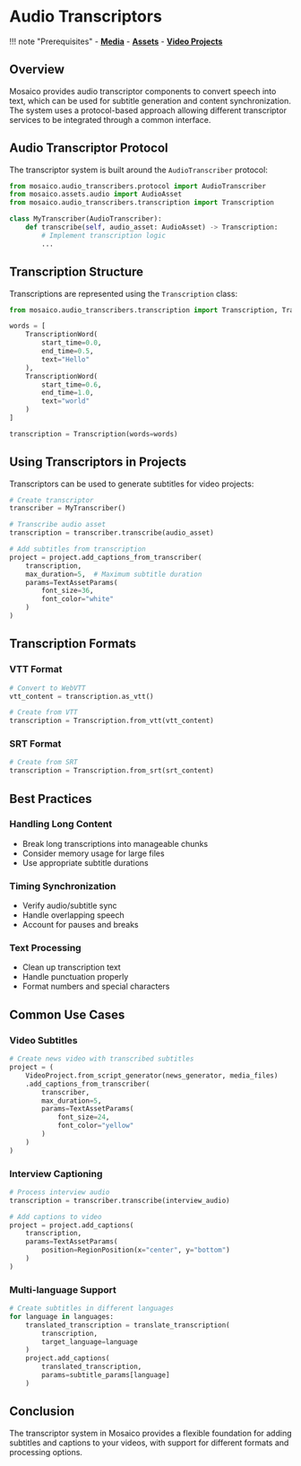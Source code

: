 # Audio Transcriptors

!!! note "Prerequisites"
    - [__Media__](media-and-assets.md#media-objects-raw-materials)
    - [__Assets__](media-and-assets.md#assets-production-ready-elements)
    - [__Video Projects__](video-projects.md)

## Overview

Mosaico provides audio transcriptor components to convert speech into text, which can be used for subtitle generation and content synchronization. The system uses a protocol-based approach allowing different transcriptor services to be integrated through a common interface.

## Audio Transcriptor Protocol

The transcriptor system is built around the `AudioTranscriber` protocol:

```python
from mosaico.audio_transcribers.protocol import AudioTranscriber
from mosaico.assets.audio import AudioAsset
from mosaico.audio_transcribers.transcription import Transcription

class MyTranscriber(AudioTranscriber):
    def transcribe(self, audio_asset: AudioAsset) -> Transcription:
        # Implement transcription logic
        ...
```

## Transcription Structure

Transcriptions are represented using the `Transcription` class:

```python
from mosaico.audio_transcribers.transcription import Transcription, TranscriptionWord

words = [
    TranscriptionWord(
        start_time=0.0,
        end_time=0.5,
        text="Hello"
    ),
    TranscriptionWord(
        start_time=0.6,
        end_time=1.0,
        text="world"
    )
]

transcription = Transcription(words=words)
```

## Using Transcriptors in Projects

Transcriptors can be used to generate subtitles for video projects:

```python
# Create transcriptor
transcriber = MyTranscriber()

# Transcribe audio asset
transcription = transcriber.transcribe(audio_asset)

# Add subtitles from transcription
project = project.add_captions_from_transcriber(
    transcription,
    max_duration=5,  # Maximum subtitle duration
    params=TextAssetParams(
        font_size=36,
        font_color="white"
    )
)
```

## Transcription Formats

### VTT Format
```python
# Convert to WebVTT
vtt_content = transcription.as_vtt()

# Create from VTT
transcription = Transcription.from_vtt(vtt_content)
```

### SRT Format
```python
# Create from SRT
transcription = Transcription.from_srt(srt_content)
```

## Best Practices

### Handling Long Content

- Break long transcriptions into manageable chunks
- Consider memory usage for large files
- Use appropriate subtitle durations

### Timing Synchronization

- Verify audio/subtitle sync
- Handle overlapping speech
- Account for pauses and breaks

### Text Processing

- Clean up transcription text
- Handle punctuation properly
- Format numbers and special characters

## Common Use Cases

### Video Subtitles
```python
# Create news video with transcribed subtitles
project = (
    VideoProject.from_script_generator(news_generator, media_files)
    .add_captions_from_transcriber(
        transcriber,
        max_duration=5,
        params=TextAssetParams(
            font_size=24,
            font_color="yellow"
        )
    )
)
```

### Interview Captioning
```python
# Process interview audio
transcription = transcriber.transcribe(interview_audio)

# Add captions to video
project = project.add_captions(
    transcription,
    params=TextAssetParams(
        position=RegionPosition(x="center", y="bottom")
    )
)
```

### Multi-language Support
```python
# Create subtitles in different languages
for language in languages:
    translated_transcription = translate_transcription(
        transcription,
        target_language=language
    )
    project.add_captions(
        translated_transcription,
        params=subtitle_params[language]
    )
```

## Conclusion

The transcriptor system in Mosaico provides a flexible foundation for adding subtitles and captions to your videos, with support for different formats and processing options.
